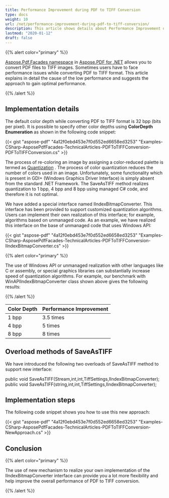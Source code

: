 ```yaml
---
title: Performance Improvement during PDF to TIFF Conversion
type: docs
weight: 10
url: /net/performance-improvement-during-pdf-to-tiff-conversion/
description: This article shows details about Performance Improvement during PDF to TIFF Conversion with PdfConverter class.
lastmod: "2020-01-12"
draft: false
---
```


{{% alert color="primary" %}}

[Aspose.Pdf.Facades namespace](https://apireference.aspose.com/pdf/net/aspose.pdf.facades) in [Aspose.PDF for .NET](/pdf/net/) allows you to convert PDF files to TIFF images. Sometimes users have to face performance issues while converting PDF to TIFF format. This article explains in detail the cause of the low performance and suggests the approach to gain optimal performance.

{{% /alert %}}

## Implementation details

The default color depth while converting PDF to TIFF format is 32 bpp (bits per pixel). It is possible to specify other color depths using **ColorDepth Enumeration** as shown in the following code snippet:



{{< gist "aspose-pdf" "4a12f0ebd453e7f0d552ed6658ed3253" "Examples-CSharp-AsposePdfFacades-TechnicalArticles-PDFToTIFFConversion-PDFToTIFFConversion.cs" >}}



The process of re-coloring an image by assigning a color-reduced palette is termed as [Quantization](http://en.wikipedia.org/wiki/Quantization_%28image_processing%29) . The process of color quantization reduces the number of colors used in an image. Unfortunately, some functionality which is present in GDI+ (Windows Graphics Driver Interface) is simply absent from the standard .NET Framework. The SaveAsTIFF method realizes quantization to 1 bpp, 4 bpp and 8 bpp using managed C# code, and therefore it is not optimal.

We have added a special interface named IIndexBitmapConverter. This interface has been provided to support customized quantization algorithms. Users can implement their own realization of this interface; for example, algorithms based on unmanaged code. As an example, we have realized this interface on the base of unmanaged code that uses Windows API:

{{< gist "aspose-pdf" "4a12f0ebd453e7f0d552ed6658ed3253" "Examples-CSharp-AsposePdfFacades-TechnicalArticles-PDFToTIFFConversion-IIndexBitmapConverter.cs" >}}

{{% alert color="primary" %}}

The use of Windows API or unmanaged realization with other languages like C or assembly, or special graphics libraries can substantially increase speed of quantization algorithms. For example, our benchmark with WinAPIIndexBitmapConverter class shown above gives the following results:

{{% /alert %}}

|**Color Depth**|**Performance Improvement**|
| :- | :- |
|1 bpp|3.5 times|
|4 bpp|5 times|
|8 bpp|8 times|

## Overload methods of SaveAsTIFF

We have introduced the following two overloads of SaveAsTIFF method to support new interface:

public void SaveAsTIFF(Stream,int,int,TiffSettings,IIndexBitmapConverter);
public void SaveAsTIFF(string,int,int,TiffSettings,IIndexBitmapConverter);

## Implementation steps

The following code snippet shows you how to use this new approach:



{{< gist "aspose-pdf" "4a12f0ebd453e7f0d552ed6658ed3253" "Examples-CSharp-AsposePdfFacades-TechnicalArticles-PDFToTIFFConversion-NewApproach.cs" >}}

## Conclusion

{{% alert color="primary" %}}

The use of new mechanism to realize your own implementation of the IIndexBitmapConverter interface can provide you a lot more flexibility and help improve the overall performance of PDF to TIFF conversion.

{{% /alert %}}
